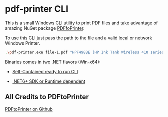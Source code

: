 # pdf-printer CLI

This is a small Windows CLI utility to print PDF files and take advantage of amazing NuGet package [PDFfoPrinter](https://www.nuget.org/packages/PDFtoPrinter).

To use this CLI just pass the path to the file and a valid local or network Windows Printer.

```bash
.\pdf-printer.exe file-1.pdf "HPF498BE (HP Ink Tank Wireless 410 series)"
```

Binaries comes in two .NET flavors (Win-x64):

* [Self-Contained ready to run CLI](https://github.com/diegosiao/pdf-printer-cli/raw/master/binaries/pdf-printer-cli-selfcontained-win-x64.zip)

* [.NET6+ SDK or Runtime dependent](https://github.com/diegosiao/pdf-printer-cli/raw/master/binaries/pdf-printer-cli-dotnet6-dependent-win-x64.zip)

## All Credits to PDFtoPrinter

[PDFtoPrinter on Github](https://github.com/svishnevsky/PDFtoPrinter)
